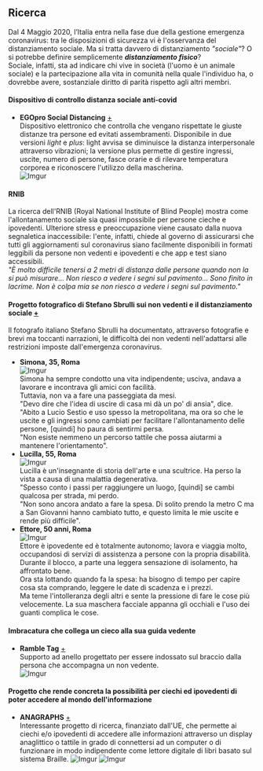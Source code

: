 ## Ricerca
Dal 4 Maggio 2020, l’Italia entra nella fase due della gestione emergenza coronavirus: tra le disposizioni di sicurezza vi è l'osservanza del distanziamento sociale. 
Ma si tratta davvero di distanziamento *"sociale"*? O si potrebbe definire semplicemente ***distanziamento fisico***?  
Sociale, infatti, sta ad indicare chi vive in società (l'uomo è un animale sociale) e la partecipazione alla vita in comunità 
nella quale l'individuo ha, o dovrebbe avere, sostanziale diritto di parità rispetto agli altri membri.
#### Dispositivo di controllo distanza sociale anti-covid
- **EGOpro Social Distancing** [+](https://www.ameol.it/egopro-social-distancing-covid-19/?gclid=Cj0KCQjwg8n5BRCdARIsALxKb95-kA4Sg97Hgrflcp5SVM4Vlnt99Svs4U2rPL1hPiWkTUJc6PCR79gaAvQiEALw_wcB)  
Dispositivo elettronico che controlla che vengano rispettate le giuste distanze tra persone ed evitati assembramenti. Disponibile in due versioni *light* e *plus*: light avvisa se diminuisce
la distanza interpersonale attraverso vibrazioni; la versione plus permette di gestire ingressi, uscite, numero di persone, fasce orarie e di rilevare temperatura corporea e
riconoscere l'utilizzo della mascherina.    
![Imgur](https://i.imgur.com/dSnnYNU.png)  
#### RNIB
La ricerca dell'RNIB (Royal National Institute of Blind People) mostra come l'allontanamento sociale sia quasi impossibile per persone cieche e ipovedenti.
Ulteriore stress e preoccupazione viene causato dalla nuova segnaletica inaccessibile: l'ente, infatti, chiede al governo di assicurarsi che tutti gli aggiornamenti sul coronavirus siano facilmente disponibili in formati leggibili da persone non vedenti e ipovedenti e che app e test siano accessibili.  
*"È molto difficile tenersi a 2 metri di distanza dalle persone quando non la si può misurare… 
Non riesco a vedere i segni sul pavimento… Sono finito in lacrime. Non è colpa mia se non riesco a vedere i segni sul pavimento."*
#### Progetto fotografico di Stefano Sbrulli sui non vedenti e il distanziamento sociale  [+](https://www.bbc.com/news/in-pictures-53403780)  
Il fotografo italiano Stefano Sbrulli ha documentato, attraverso fotografie e brevi ma toccanti narrazioni, le difficoltà dei non vedenti nell'adattarsi alle restrizioni imposte dall'emergenza coronavirus.
- **Simona, 35, Roma**  
![Imgur](https://i.imgur.com/fmSrYXE.jpg)  
Simona ha sempre condotto una vita indipendente; usciva, andava a lavorare e incontrava gli amici con facilità.  
Tuttavia, non va a fare una passeggiata da mesi.  
"Devo dire che l'idea di uscire di casa mi dà un po' di ansia", dice.  
"Abito a Lucio Sestio e uso spesso la metropolitana, ma ora so che le uscite e gli ingressi sono cambiati per facilitare l'allontanamento delle persone, [quindi] ho paura di sentirmi persa.  
"Non esiste nemmeno un percorso tattile che possa aiutarmi a mantenere l'orientamento".  
- **Lucilla, 55, Roma**  
![Imgur](https://i.imgur.com/BcP7Ws5.jpg)  
Lucilla è un'insegnante di storia dell'arte e una scultrice. Ha perso la vista a causa di una malattia degenerativa.  
"Spesso conto i passi per raggiungere un luogo, [quindi] se cambi qualcosa per strada, mi perdo.  
"Non sono ancora andato a fare la spesa. Di solito prendo la metro C ma a San Giovanni hanno cambiato tutto, e questo limita le mie uscite e rende più difficile".  
- **Ettore, 50 anni, Roma**  
![Imgur](https://i.imgur.com/dsAEV1d.jpg)  
Ettore è ipovedente ed è totalmente autonomo; lavora e viaggia molto, occupandosi di servizi di assistenza a persone con la propria disabilità.  
Durante il blocco, a parte una leggera sensazione di isolamento, ha affrontato bene.  
Ora sta lottando quando fa la spesa: ha bisogno di tempo per capire cosa sta comprando, leggere le date di scadenza e i prezzi.  
Ma teme l'intolleranza degli altri e sente la pressione di fare le cose più velocemente. La sua maschera facciale appanna gli occhiali e l'uso dei guanti complica le cose.  
#### Imbracatura che collega un cieco alla sua guida vedente
- **Ramble Tag** [+](https://rambletag.co.uk/)  
Supporto ad anello progettato per essere indossato sul braccio dalla persona che accompagna un non vedente.  
![Imgur](https://i.imgur.com/vVTQ0bI.png)
#### Progetto che rende concreta la possibilità per ciechi ed ipovedenti di poter accedere al mondo dell'informazione 
- **ANAGRAPHS** [+](https://cordis.europa.eu/project/id/262058/it)  
Interessante progetto di ricerca, finanziato dall'UE, che permette ai ciechi e/o ipovedenti di accedere alle informazioni attraverso un 
display anaglittico o tattile in grado di connettersi ad un computer o di funzionare in modo indipendente come lettore digitale di libri basato sul sistema Braille.
![Imgur](https://i.imgur.com/J1cNS2s.jpg)
![Imgur](https://i.imgur.com/VMowShZ.jpg)

